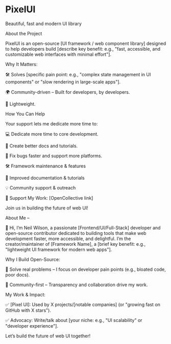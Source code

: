 # PixelUI
Beautiful, fast and modern UI library

About the Project

PixelUI is an open-source [UI framework / web component library] designed to help developers build [describe key benefit: e.g., "fast, accessible, and customizable web interfaces with minimal effort"].

Why It Matters:

🛠️ Solves [specific pain point: e.g., "complex state management in UI components" or "slow rendering in large-scale apps"].

🌍 Community-driven – Built for developers, by developers.

🚀 Lightweight.


How You Can Help

Your support lets me dedicate more time to:

💻 Dedicate more time to core development.

📖 Create better docs and tutorials.

🐛 Fix bugs faster and support more platforms.

🛠️ Framework maintenance & features

📖 Improved documentation & tutorials

💡 Community support & outreach

💖 Support My Work: [OpenCollective link]

Join us in building the future of web UI!

About Me – 

👋 Hi, I’m Neil Wilson, a passionate [Frontend/UI/Full-Stack] developer and open-source contributor dedicated to building tools that make web development faster, more accessible, and delightful.
I’m the creator/maintainer of [Framework Name], a [brief key benefit: e.g., "lightweight UI framework for modern web apps"].

Why I Build Open-Source:

🔹 Solve real problems – I focus on developer pain points (e.g., bloated code, poor docs).

🔹 Community-first – Transparency and collaboration drive my work.

My Work & Impact:

✅ [Pixel UI]: Used by X projects/[notable companies] (or "growing fast on GitHub with X stars").

✅ Advocacy: Write/talk about [your niche: e.g., "UI scalability" or "developer experience"].

Let’s build the future of web UI together!
